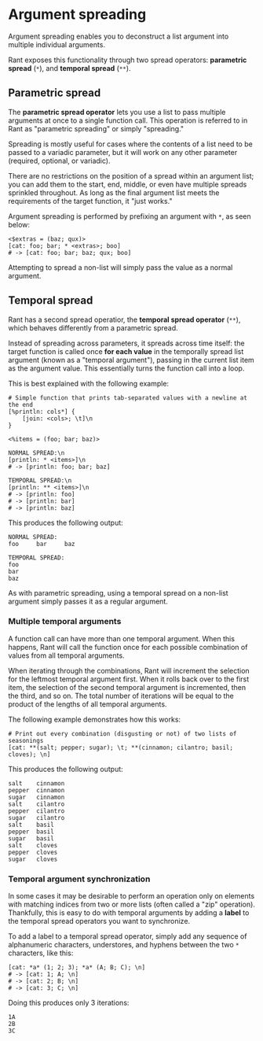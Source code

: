 # Argument spreading

Argument spreading enables you to deconstruct a list argument into multiple individual arguments.

Rant exposes this functionality through two spread operators: **parametric spread** (`*`), and **temporal spread** (`**`).

## Parametric spread

The **parametric spread operator** lets you use a list to pass multiple arguments at once to a single function call.
This operation is referred to in Rant as "parametric spreading" or simply "spreading."

Spreading is mostly useful for cases where the contents of a list need to be passed to a variadic parameter,
but it will work on any other parameter (required, optional, or variadic).

There are no restrictions on the position of a spread within an argument list;
you can add them to the start, end, middle, or even have multiple spreads sprinkled throughout.
As long as the final argument list meets the requirements of the target function, it "just works."

Argument spreading is performed by prefixing an argument with `*`, as seen below:

```rant
<$extras = (baz; qux)>
[cat: foo; bar; * <extras>; boo]
# -> [cat: foo; bar; baz; qux; boo]
```

Attempting to spread a non-list will simply pass the value as a normal argument.


## Temporal spread

Rant has a second spread operatior, the **temporal spread operator** (`**`), which behaves differently from a parametric spread.

Instead of spreading across parameters, it spreads across time itself:
the target function is called once **for each value** in the temporally spread list argument (known as a "temporal argument"), passing in the current list item as the argument value.
This essentially turns the function call into a loop.

This is best explained with the following example:
```rant
# Simple function that prints tab-separated values with a newline at the end
[%println: cols*] {
    [join: <cols>; \t]\n
}

<%items = (foo; bar; baz)>

NORMAL SPREAD:\n
[println: * <items>]\n
# -> [println: foo; bar; baz]

TEMPORAL SPREAD:\n
[println: ** <items>]\n
# -> [println: foo]
# -> [println: bar]
# -> [println: baz]
```
This produces the following output:
```
NORMAL SPREAD:
foo     bar     baz

TEMPORAL SPREAD:
foo
bar
baz
```

As with parametric spreading, using a temporal spread on a non-list argument simply passes it as a regular argument.

### Multiple temporal arguments

A function call can have more than one temporal argument. When this happens,
Rant will call the function once for each possible combination of values from all temporal arguments.

When iterating through the combinations, Rant will increment the selection for the leftmost temporal argument first. 
When it rolls back over to the first item, the selection of the second temporal argument is incremented, then the third, and so on.
The total number of iterations will be equal to the product of the lengths of all temporal arguments.

The following example demonstrates how this works:

```rant
# Print out every combination (disgusting or not) of two lists of seasonings
[cat: **(salt; pepper; sugar); \t; **(cinnamon; cilantro; basil; cloves); \n]
```

This produces the following output:
```
salt    cinnamon
pepper  cinnamon
sugar   cinnamon
salt    cilantro
pepper  cilantro
sugar   cilantro
salt    basil
pepper  basil
sugar   basil
salt    cloves
pepper  cloves
sugar   cloves
```

### Temporal argument synchronization

In some cases it may be desirable to perform an operation only on elements with matching indices from two or more lists (often called a "zip" operation).
Thankfully, this is easy to do with temporal arguments by adding a **label** to the temporal spread operators you want to synchronize.

To add a label to a temporal spread operator, simply add any sequence of alphanumeric characters, understores, and hyphens between the two `*` characters, like this:

```rant
[cat: *a* (1; 2; 3); *a* (A; B; C); \n]
# -> [cat: 1; A; \n]
# -> [cat: 2; B; \n]
# -> [cat: 3; C; \n]
```

Doing this produces only 3 iterations:
```
1A
2B
3C
```


